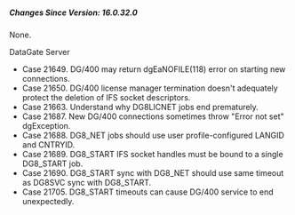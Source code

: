 ﻿<h5 id="SinceVersion">Changes Since Version: 16.0.32.0</h5> <p>None.</p>

<span class="changeNoteHeading"> DataGate Server</span>
<ul>
    <li>Case 21649. DG/400 may return dgEaNOFILE(118) error on starting new connections.</li>
    <li>Case 21650. DG/400 license manager termination doesn't adequately protect the deletion of IFS socket descriptors.</li>
    <li>Case 21663. Understand why DG8LICNET jobs end prematurely.</li>
    <li>Case 21687. New DG/400 connections sometimes throw "Error not set" dgException.</li>
    <li>Case 21688. DG8_NET jobs should use user profile-configured LANGID and CNTRYID.</li>
    <li>Case 21689. DG8_START IFS socket handles must be bound to a single DG8_START job.</li>
    <li>Case 21690. DG8_START sync with DG8_NET should use same timeout as DG8SVC sync with DG8_START.</li>
    <li>Case 21705. DG8_START timeouts can cause DG/400 service to end unexpectedly.</li>
</ul>